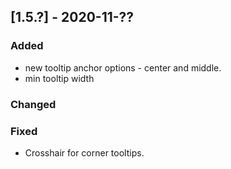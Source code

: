 ## [1.5.?] - 2020-11-??

### Added
 - new tooltip anchor options - center and middle.
 - min tooltip width

### Changed

 
### Fixed
 - Crosshair for corner tooltips. 
